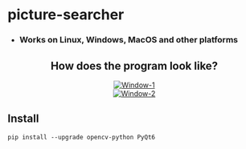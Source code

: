 # picture-searcher
* ### Works on Linux, Windows, MacOS and other platforms


<div align="center">
<h2>How does the program look like?</h2>
<a target="_blank" href="https://imageupload.io/UnXo7dT4kJ1obgb"><img src="https://imageupload.io/ib/t1uMWkR2k9cxoyF_1693409284.png" alt="Window-1"/></a><br>
<a target="_blank" href="https://imageupload.io/VruO0pGdb4RF8w1"><img src="https://imageupload.io/ib/FxDV9xL19gaq51A_1693409285.png" alt="Window-2"/></a><br>
</div>


## Install
```
pip install --upgrade opencv-python PyQt6
```
